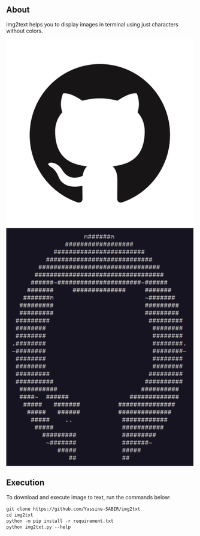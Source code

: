 About
---------
img2text helps you to display images in terminal using just characters without colors.

<img src="/Images/logo.png" width="500"/>
<img src="/Images/logo_txt.png" width="500"/>

Execution
---------

To download and execute image to text, run the commands below:
```
git clone https://github.com/Yassine-SABIR/img2txt
cd img2txt
python -m pip install -r requirement.txt
python img2txt.py --help
```

